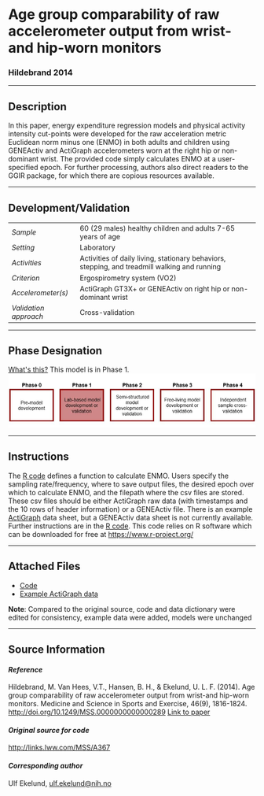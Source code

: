 # Age group comparability of raw accelerometer output from wrist-and hip-worn monitors
### Hildebrand 2014
---

## Description
In this paper, energy expenditure regression models and physical activity intensity cut-points were developed for the raw acceleration metric Euclidean norm minus one (ENMO) in both adults and children using GENEActiv and ActiGraph accelerometers worn at the right hip or non-dominant wrist. The provided code simply calculates ENMO at a user-specified epoch. For further processing, authors also direct readers to the GGIR package, for which there are copious resources available. 


---

## Development/Validation

|  |  |
| ------------- | ------------- |
| *Sample*  |60 (29 males) healthy children and adults 7-65 years of age |
| *Setting*  |Laboratory |
| *Activities*  |Activities of daily living, stationary behaviors, stepping, and treadmill walking and running  |
| *Criterion* |Ergospirometry system (VO2)   |
| *Accelerometer(s)* |ActiGraph GT3X+ or GENEActiv on right hip or non-dominant wrist   |
| *Validation approach* |Cross-validation   |



---
## Phase Designation
[What's this?](https://github.com/clevengerkimberly/AccelerometerRepository/blob/a76916ebe2a6002b20cdc6ef39c889d62ce9d6ae/phase%20_images/phase.md)
This model is in Phase 1.
![image](https://github.com/clevengerkimberly/AccelerometerRepository/blob/main/phase%20_images/Phase1.JPG)

---
## Instructions
The [R code](https://github.com/clevengerkimberly/AccelerometerRepository/blob/main/Hildebrand2014/code.R) defines a function to calculate ENMO. Users specify the sampling rate/frequency, where to save output files, the desired epoch over which to calculate ENMO, and the filepath where the csv files are stored. These csv files should be either ActiGraph raw data (with timestamps and the 10 rows of header information) or a GENEActiv file. There is an example [ActiGraph](https://github.com/clevengerkimberly/AccelerometerRepository/blob/main/Hildebrand2014/sample_data.csv) data sheet, but a GENEActiv data sheet is not currently available. Further instructions are in the [R code](https://github.com/clevengerkimberly/AccelerometerRepository/blob/main/Hildebrand2014/code.R).
This code relies on R software which can be downloaded for free at https://www.r-project.org/

---
## Attached Files
* [Code](https://github.com/clevengerkimberly/AccelerometerRepository/blob/main/Hildebrand2014/code.R)
* [Example ActiGraph data](https://github.com/clevengerkimberly/AccelerometerRepository/blob/main/Hildebrand2014/sample_data.csv)


**Note**: Compared to the original source, code and data dictionary were edited for consistency, example data were added, models were unchanged


---
## Source Information
#### *Reference*
Hildebrand, M. Van Hees, V.T., Hansen, B. H., & Ekelund, U. L. F. (2014). Age group comparability of raw accelerometer output from wrist-and hip-worn monitors. Medicine and Science in Sports and Exercise, 46(9), 1816-1824. http://doi.org/10.1249/MSS.0000000000000289 [Link to paper](https://github.com/clevengerkimberly/AccelerometerRepository/blob/main/Hildebrand2014/Hildebrand2014.pdf)

 

#### *Original source for code*
http://links.lww.com/MSS/A367


#### *Corresponding author*
Ulf Ekelund, ulf.ekelund@nih.no
